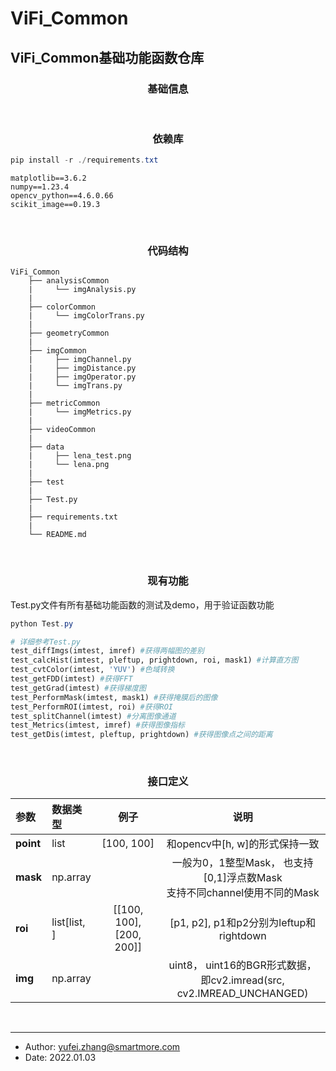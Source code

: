 __ViFi_Common__
================= 
## ViFi_Common基础功能函数仓库  

### <center><b>基础信息</b></center>

<br>

### <center><b>依赖库</b></center>  
``` powershell
pip install -r ./requirements.txt
```
    matplotlib==3.6.2
    numpy==1.23.4
    opencv_python==4.6.0.66
    scikit_image==0.19.3  

<br>

### <center><b>代码结构</b></center>
``` 
ViFi_Common
    ├── analysisCommon
    |     └── imgAnalysis.py
    |
    ├── colorCommon
    |     └── imgColorTrans.py
    |
    ├── geometryCommon
    |
    ├── imgCommon
    |     ├── imgChannel.py
    |     ├── imgDistance.py
    |     ├── imgOperator.py
    |     └── imgTrans.py
    |
    ├── metricCommon
    |     └── imgMetrics.py
    |
    ├── videoCommon
    |
    ├── data    
    |     ├── lena_test.png
    |     └── lena.png
    |
    ├── test   
    |                         
    ├── Test.py
    |
    ├── requirements.txt
    |
    └── README.md
```
<br>

### <center><b>现有功能</b></center>
Test.py文件有所有基础功能函数的测试及demo，用于验证函数功能
``` powershell
python Test.py
```
``` python
# 详细参考Test.py
test_diffImgs(imtest, imref) #获得两幅图的差别
test_calcHist(imtest, pleftup, prightdown, roi, mask1) #计算直方图
test_cvtColor(imtest, 'YUV') #色域转换
test_getFDD(imtest) #获得FFT
test_getGrad(imtest) #获得梯度图
test_PerformMask(imtest, mask1) #获得掩膜后的图像
test_PerformROI(imtest, roi) #获得ROI
test_splitChannel(imtest) #分离图像通道
test_Metrics(imtest, imref) #获得图像指标
test_getDis(imtest, pleftup, prightdown) #获得图像点之间的距离
```
<br>

### <center><b>接口定义</b></center>  

| 参数 | 数据类型 | 例子  | 说明 |
| :--- | :--- | :---: | :---: |
| **point** | list | [100, 100] | 和opencv中[h, w]的形式保持一致 |
| **mask** | np.array |  | 一般为0，1整型Mask， 也支持[0,1]浮点数Mask<br>支持不同channel使用不同的Mask |
| **roi** | list[list, ] | [[100, 100], [200, 200]] |  [p1, p2], p1和p2分别为leftup和rightdown |
| **img** | np.array |  | uint8， uint16的BGR形式数据， <br>即cv2.imread(src, cv2.IMREAD_UNCHANGED) |
<br>


----------
* Author: yufei.zhang@smartmore.com  
* Date: 2022.01.03  



